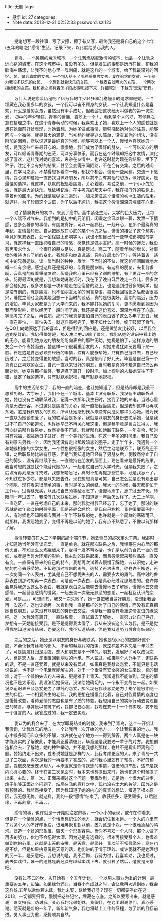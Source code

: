 title: 无题
tags:
  - 感悟
id: 27
categories:
  - Note
date: 2013-12-31 02:52:33
password: szl123
---

<embed src="http://longlongblog-wordpress.stor.sinaapp.com/uploads/2013/12/愿得一人心（电视剧《最美的时光》主题曲）-李行亮.mp3" hidden="true" autostart="true" loop="true">

<span style="font-size: 14px; margin-left: 30px;">提笔想写一段往事，写了又擦，擦了有又写，最终我还是将自己的这个七年(五年的暗恋)“感情”生活，记录下来，以此献给关心我的人。</span>
<!-- more -->

<span style="font-size: 14px; margin-left: 30px;">青岛，一个美丽的海滨城市，一个让我燃烧起激情的城市，也是一个让我永远心痛的城市。在这个城市中，虽没有多久，但是发生的事都是历历在目，在我的脑海中荡漾，让我不时地心里一阵刺痛，就是这样的一个城市，给了我最深刻的回忆。<span style="font-size: 13px; line-height: 19px;">她，是我喜欢的女孩，一个别人给不了那种感觉的女孩，我在追求的女孩，一个给力我很多快乐的女孩，一个想到就会快乐的女孩，一个我表白过两次的女孩，一个两次拒绝我的女孩。我和她之间有着怎样的故事呢,接下来，详细叙述一下我的“恋爱”历程。</span>

<span style="font-size: 14px; margin-left: 30px;">为什么说是恋爱历程呢？因为我的年少轻狂和沉稳懂事的追求都是她，一个埋藏在我心里多年的女孩，一个我可以奋不顾身的女孩，一个让我知道什么是喜欢，什么是爱的女孩，虽然没有牵手成功，但我会把这次经历叫做我的第一次恋爱。 初中的年少轻狂，青春的懵懂，喜欢上一个人，看到某个人的好，有倾慕之意在情理之中。在这个青春萌动的时候，我喜欢上了她，喜欢上一个人的感觉就是想在她面前好好表现，为她着想，为她多做点事情，能够引起她对你的注意，能够回应一个微笑，就是最大的满足。当初想的就是这么简单，没有其他的想法，没有附加的因素，所以说这是最纯真的时候，能够喜欢上一个人，慢慢地喜欢她的一切，是我这些年来最开心的。慢慢地，我们成为了很好的朋友，一个可以交心的朋友，可以倾诉青春期的迷茫，可以分享快乐。而我在这个时候却把这中友情，演化成了喜欢，这样我对她的喜欢，夹杂在友情中，也许这时就为现在的结果，埋下了种子，注定不会有好的结果，甚至会变得形同陌路，不在会有交集。之后的时间里，在学习之余，不禁得想多看你一眼，都找个机会，谈论一些问题，交流一下感情。我心里知道她一直把我当做好朋友，所以我不会有其他的想法，做好朋友，是最佳的选择。就这样，默默的祝福着朋友，关心着她。考试之前，一个小小的加油，就是最大的快乐。我依稀记得，在中考完的那天中午，我在校门外的铁凳上，等着你的回来，为的就是能够亲口道别，一起来见证这个懵懂的初中生活的结束。就这样，为了珍惜这个友谊，为了以后不尴尬，我把这个感情深深的埋藏在心里。</span>

<span style="font-size: 14px; margin-left: 30px;">过了情窦初开的初中，来到了高中。高中紧张生活，大学的巨大压力，让每一个人喘不过气来。我想到的是初中的兄弟们，闲暇之余可以聊一聊，发泄一下情感，是多么奢侈的事情。有朋友真好，可以一起疯狂，一起开心，在那个最纯真的年纪，友情最珍贵。自从把她放在心底的某个地方之后，慢慢的接受了这个现实，毕竟如果要表白，会一定程度上影响学习，我也不想自己的一些举动影响她的学习，就这样我一直压抑着自己的情感，感觉还是做朋友好。高一时候的迷茫，我没有再奢求什么，一个很好的朋友足以，真是足以。高二了，随着年龄的增长，对事物的看待也有了新的变化，我想多和她说说话，只能在周末的下午，等待着谈一谈初中的兄弟姐妹，谈一谈当时的种种，发泄一下当时的不快，就这样间间断断地大概一年有余吧。感觉这样还是挺好的，毕竟是朋友嘛，有这样的朋友，夫复何求啊，我真是的很看重这友谊，但是我的心里已经有了别的思想，有了更深一步的念头。记得最深的就是，我想和她说说话时，我在下了晚自习后晚走一会儿，很多次都会碰见她，很多次都是一块和她走在回宿舍的路上，也是遇到过很多的同学，但是没有别的，就是朋友，也不怕朋友太多的闲言杂语，每次我回宿舍之后都会很高兴，睡觉之前也会美美地回想一下当时的谈话，真的是很美好。高考的临近，压力的增加，毕竟大家都是为了大学而来的，我不能打扰她的复习，更不愿看到她因为我而受影响，所以经历了一段时间了后，我还是把这份喜欢，深深地埋在了心底，等高考完了之后，再说吧。那时的我真是害怕自己的表白毁了这么多年了友谊，我一直在害怕，一直怕失去。就这样高考完了，我不知什么时候，终于鼓起了勇气，在QQ上向她表达了我的喜欢，但是得到的回应是，还是做朋友比较好，以后我会遇到更好的。我记得很清楚，那天晚上用QQ聊了很久，我能从她的话语中看出她的无奈，能看到她身边的朋友纷纷向表白的那种无助，她真是怕了，这样身边的朋友会一个个离她而去，她这样一个很看重朋友的人，对她来说犹如天要塌下来一般。但是这是自己必须要经历的事情，没有人能够帮她，只有自己挺过去，自己经历过了，之后她变得更加敏感。当时的我，真是郁闷了好几天，毕竟是自己第一个真真正正喜欢的女生，自己一直以来很好的朋友，当时我是真的不知道自己怎么再面对她，她变得那样敏感，我选择了离开一段时间。加上有别的人和她交往了不错，坚定了我的选择，只有默默地祝福，唯有默默地祝福。</span>

<span style="font-size: 14px; margin-left: 30px;">高中的生活结束了，我的一直的暗恋，也让她知道了，但是结局却是我最不想看到的。大学来了，我们不在一个城市，基本上没有联系，我没有主动联系过她，她也没有主动联系过我，记得一次那年我生日时，接到了她的来电，当时心里真是无法形容，不过这只是朋友的关心，她一直把我当朋友，但是我却这样没再联系她，这是我做朋友的失败，所以让她感到我从来没有向朋友那样关心她。因为我一直以为她谈恋爱了，我的联系会是多余，我就是以朋友的身份去联系她，但是我过不了自己的那道坎，也许她早已不再关心我这事，但是我毕竟是表白过得人，我再向以前那样联系她，依然变得不可能。我就那样和她断了联系，一年有余，那时只有祝福，祝福她日子过好，有一个美好的生活。在这一年多的时间里，我自己没有刻意去另找一个，因为我还没有走出那段暗恋的圈子。走了半年多，我遇到一个和她很相像的大学女生，一个性格很相像的女生，然后主动地联系了，联系的还不错，之后联系地比较有好感，但是当我知道她已经有了男朋友后，我毅然停止了自己的脚步，没有再继续下去，一直维持在朋友的层面上，现在看来是最好的结果。我当时想的就是找个能替代她的人，一起走过自己的大学时光，但是我失败了，之后没有再刻意去寻找过。我想把她忘记，真的不想再提那些往事，可是我忘不了，不知试过多少次，都是以失败告终。现在想想真是可笑，自己怎么就是没有走出那个圈呢，现在看来很简单的事，当时是多么的纠结。我大一的时候，每天都在忙于工作中，过得很充实，以此把自己的事给淡忘了，慢慢地忘了，忘了过去不快。转眼间一年过去了，我没有几次联系过她，不知道她一年后怎么样了。大二上学期，一直迷茫，一直在考虑自己的未来，那时我觉得我已经忘了，忘了她了。那时的联系就是过年聚会的时候见面，但是还是会尴尬，是我自己尴尬。我是很要面子的人，有时候也不知所措去面对一年半不联系的她，也许就是一个简单的寒碜而已。就那样，我发现她变了，变得不再是以前的她了，我有点不熟悉了，不像以前那样了解。</span>

<span style="font-size: 14px; margin-left: 30px;">事情转变的在大二下学期的那个端午节，她去青岛的那次定火车票。我那时才知道她当年没有谈恋爱，一直是单身。就在那次联系之后，我埋藏在内心里的那份火苗，不知怎么又燃烧起来了，变得一发不可收拾。也许是以前的自己一直的压抑，或者是当时大环境的影响，我主动的联系起来，而且感觉起来那些品质一直没有变，一直保有原来的自己的特点。我想再次试着去慢慢了解她，去认识她，走进她的内心去感受她。不知道那时哪来的勇气，选择了再次表白，你也许不知道，再一次向同一个人表白，尤其是自己不想再失去的人，需要多大的勇气。高中时的鲁莽表白到那时的再一次表白，可是这一次表白，我是真心经过深思熟虑的。也许你会觉得我怎么这么多表白，我就是表白之后能够去慢慢地去了解她，慢慢地去交流感情，一起营造感情的爱窝，一起去谈一次毫无顾忌的恋爱，一起相互认识的恋爱。可是。。。，可想而知，我又一次失败了，她一直把我当做好朋友，没想到我会再一次这样，这也让她再一次看到我一直是那样的为了自己的感情，而没有正真把她当做朋友，从来没有以朋友的身份去交往，也是我一直没有看重这份友谊的缘故吧。这一次我没有离开，一直联系着，一直试着去了解她，一直努力让自己更好，梦想有一天她能接受我。是不是觉得我太傻了，我从来没有这么认为我，是不是觉得我明知道没有结果，还要这样，我不知道结果，但是我知道努力后会有结果的。</span>

<span style="font-size: 14px; margin-left: 30px;">之后的之后，她还是以朋友的身份与我联系，她也是很小心的把握好这个度，不会让我有丝毫的出入，不会超越朋友的范围。就这样差不多又是一年过去了，可是朋友终归是朋友，恋人和朋友是不一样的。朋友，发展好了可以成为恋人，但是恋人后，却很难回到朋友的地步。有人说过，如果两个人分手了，还联系的话，不是一直还爱着，就是从来没有爱过。如果真是我想谈恋爱，不能只是电话说说的，也不是一个电话就能解决的，对于一个很没有安全感的女生来说，真的很难；对于一个很怕失去的人来说，更是难于上青天。我知道我不能做到，现在的情况也不是太乐观，我没法给她保证，没法给她确切的，一个永不变的在一起。如果说以前的表白谈恋爱是为了单纯的恋爱，那么现在我谈恋爱是为了找个能够伴随一生的伴侣，一个相爱终生的老伴。我的思想在慢慢变化着，自己对待爱情的态度也是慢慢改变，看待爱情的态度也是有了质的转变。我想用自己的实际行动去实现自己的诺言。与其说以前说下的，我都记在心里，我现在要一个一个去实现，我不是一个食言的人。我答应过的，我一定去实现。</span>

<span style="font-size: 14px; margin-left: 30px;">我认为的机会来了，在大学即将结束的时候，我来到了青岛，这个一开始让我激动，让我难忘的地方。一个让我再一次开始的地方，一个让我结束的地方。我心中很多疑问和众多的不解，或许就在这个地方一一得到解答。两个人真是在一块才能真实的了解彼此，才能真正看清彼此，毕竟这是我要过一辈子的对方。我想创造机会去，了解她，她的种种举动，并不是我想的那样，也并不是真实距离的问题。她始终走不出来，或者说她就是那样的人，比我考虑更远的人。来了青岛一共见了三次面，两次是我的一再要求才答应的，那时我心里就有了预感，不好的预感。我很反感去要求别人，本来这就是你情我愿的事情，强扭的瓜不甜，这不是我内心真心要的。终于在第三次见面时，我本来也想提出来时，她也在这个时候提了出来，主动，第一次，正面来探讨这个问题。我很欣慰，这是她一个很大的进步，终于能够正面这个问题了。结局在我的意料之中，我也没有太大的失望，因为这是有预感的。我坦然接受了，因为我知道了她的内心的真实的想法，知道了根本原因，我无怨无悔。就这样，我的一段“感情”结束了，收获很多，感受颇多，以后随缘，不再刻意，不再。。。</span>

<span style="font-size: 14px; margin-left: 30px;">感情的事，也许就是一开始就注定的事，一个小小的表现，或许在你看来，但是在一个恰当的点，一个恰当想记住的地方，就会记住到永远。一个人的心里有了对某个人的不好印象后，很难再恢复到以前，因为这是个坎，一个很难逾越的鸿沟。塑造一个好的形象难，毁灭一个形象容易。当你不喜欢一个人时，那个人做了再多的努力，你也不会记得太深，因为这是有选择的，很难再接受那个人，也很难做到你的心里。这就是上天的安排，是天意，是缘分。我以前不相信缘分，现在也是不信，但是如果执意说是天意的话，也能讲的于情于理的。或许我就不是她理想的另一半，是天意吧。我想说的是，我不后悔，我努力过，我喜欢过，我也爱过，我去实践过，唯一的遗憾是我还没有继续实践下去，就没有了然后，这就是天意吧。</span>

<span style="font-size: 14px; margin-left: 30px;">没有过不去的坎，从开始有一个五年计划，一个以男人事业为重的计划，最重要的五年，加油。如果缘分还在，当我小有成就之时，会让我再次遇到她，我会这样说,五年以后你若未嫁，我也未娶，嫁给我好吗？现在一切都要停止在这2013，一切都要归零，慢慢把这些记忆，埋藏在心底。之所以要写出来，就是感谢一直支持我，劝诫我，关心我的兄弟姐妹，我很好，在这里谢谢你们，真心感谢。明天就是新的一年了，新年新气象，我也将踏上工作的征程，为了新的目标前进。男人事业为重，感情顺其自然。</span></span></embed>
